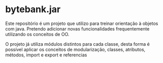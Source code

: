 # bytebank.jar
Este repositório é um projeto que utilizo para treinar orientação à objetos com java. Pretendo adicionar novas funcionalidades frequentemente utilizando os conceitos de OO.

O projeto já utiliza módulos distintos para cada classe, desta forma é possível aplicar os conceitos de modularização, classes, atributos, métodos, import e export e referencias
